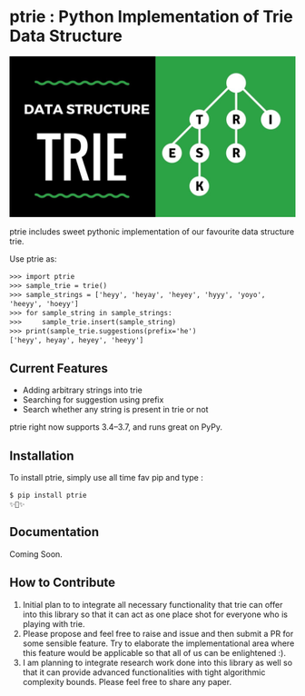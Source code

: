 ptrie : Python Implementation of Trie Data Structure
==========================

![image](https://github.com/pranavgupta1234/ptrie/blob/master/img/trie.jpg)

ptrie includes sweet pythonic implementation of our favourite data structure trie.

Use ptrie as:

``` {.sourceCode .python}
>>> import ptrie
>>> sample_trie = trie()
>>> sample_strings = ['heyy', 'heyay', 'heyey', 'hyyy', 'yoyo', 'heeyy', 'hoeyy']
>>> for sample_string in sample_strings:
>>>     sample_trie.insert(sample_string)
>>> print(sample_trie.suggestions(prefix='he')
['heyy', heyay', heyey', 'heeyy']

```


Current Features
---------------

- Adding arbitrary strings into trie
- Searching for suggestion using prefix
- Search whether any string is present in trie or not

ptrie right now supports 3.4–3.7, and runs great on PyPy.

Installation
------------

To install ptrie, simply use all time fav pip and type :

``` {.sourceCode .bash}
$ pip install ptrie
✨🍰✨
```

Documentation
-------------
Coming Soon.


How to Contribute
-----------------

1.  Initial plan to to integrate all necessary functionality that trie can offer into this library so that it can act as 
    one place shot for everyone who is playing with trie.
2.  Please propose and feel free to raise and issue and then submit a PR for some sensible feature. Try to elaborate the
    implementational area where this feature would be applicable so that all of us can be enlightened :).
3.  I am planning to integrate research work done into this library as well so that it can provide advanced functionalities
    with tight algorithmic complexity bounds. Please feel free to share any paper.